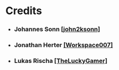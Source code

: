 # Credits

* ### Johannes Sonn [[john2ksonn]](https://github.com/john2ksonn)
* ### Jonathan Herter [[Workspace007]](https://github.com/Workspace007)
* ### Lukas Rischa [[TheLuckyGamer]](https://github.com/TheLuckyGamer)
